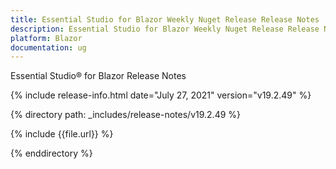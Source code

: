 ```yaml
---
title: Essential Studio for Blazor Weekly Nuget Release Release Notes  
description: Essential Studio for Blazor Weekly Nuget Release Release Notes  
platform: Blazor
documentation: ug
---
```


Essential Studio&reg; for Blazor  Release Notes  

{% include release-info.html date="July 27, 2021"  version="v19.2.49" %} 


{% directory path: _includes/release-notes/v19.2.49 %}

{% include {{file.url}} %}

{% enddirectory %}

